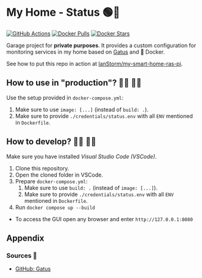 # My Home - Status 🟢🔴

[![GitHub Actions](https://img.shields.io/endpoint.svg?url=https%3A%2F%2Factions-badge.atrox.dev%2FIanStorm%2Fmy-home-status%2Fbadge%3Fref%3Dmain&style=flat&label=build&logo=none)](https://actions-badge.atrox.dev/IanStorm/my-home-status/goto?ref=main)
[![Docker Pulls](https://img.shields.io/docker/pulls/ianstorm/my-home-status)](https://hub.docker.com/r/ianstorm/my-home-status)
[![Docker Stars](https://img.shields.io/docker/stars/ianstorm/my-home-status)](https://hub.docker.com/r/ianstorm/my-home-status)

Garage project for **private purposes**.
It provides a custom configuration for monitoring services in my home based on [Gatus](https://github.com/TwiN/gatus) and 🐳 Docker.

See how to put this repo in action at [IanStorm/my-smart-home-ras-pi](https://github.com/IanStorm/my-smart-home-ras-pi).


## How to use in "production"? 👨‍💼 👩‍💼

Use the setup provided in `docker-compose.yml`:
1. Make sure to use `image: [...]` (instead of `build: .`).
2. Make sure to provide `./credentials/status.env` with all `ENV` mentioned in `Dockerfile`.


## How to develop? 👨‍💻 👩‍💻

Make sure you have installed *Visual Studio Code (VSCode)*.

1. Clone this repository.
2. Open the cloned folder in VSCode.
2. Prepare `docker-compose.yml`:
	1. Make sure to use `build: .` (instead of `image: [...]`).
	2. Make sure to provide `./credentials/status.env` with all `ENV` mentioned in `Dockerfile`.
2. Run `docker compose up --build`
* To access the GUI open any browser and enter `http://127.0.0.1:8080`


## Appendix


### Sources 📙

* [GitHub: Gatus](https://github.com/TwiN/gatus)
